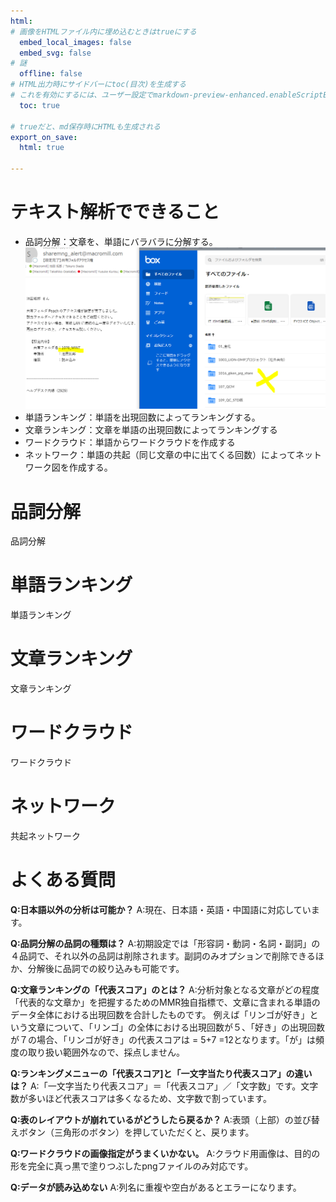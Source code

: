 ```yaml
---
html:
# 画像をHTMLファイル内に埋め込むときはtrueにする
  embed_local_images: false
  embed_svg: false
# 謎
  offline: false
# HTML出力時にサイドバーにtoc(目次)を生成する
# これを有効にするには、ユーザー設定でmarkdown-preview-enhanced.enableScriptExecutionをtrueにする。
  toc: true
  
# trueだと、md保存時にHTMLも生成される
export_on_save:
  html: true

---
```


# テキスト解析でできること

- 品詞分解：文章を、単語にバラバラに分解する。
![](images/2022-08-24-18-14-40.png)
- 単語ランキング：単語を出現回数によってランキングする。
- 文章ランキング：文章を単語の出現回数によってランキングする
- ワードクラウド：単語からワードクラウドを作成する
- ネットワーク：単語の共起（同じ文章の中に出てくる回数）によってネットワーク図を作成する。

# 品詞分解

品詞分解

# 単語ランキング

単語ランキング

# 文章ランキング

文章ランキング

# ワードクラウド

ワードクラウド

# ネットワーク

共起ネットワーク

# よくある質問

**Q:日本語以外の分析は可能か？**
A:現在、日本語・英語・中国語に対応しています。

**Q:品詞分解の品詞の種類は？**
A:初期設定では「形容詞・動詞・名詞・副詞」の４品詞で、それ以外の品詞は削除されます。副詞のみオプションで削除できるほか、分解後に品詞での絞り込みも可能です。
      
**Q:文章ランキングの「代表スコア」のとは？**
A:分析対象となる文章がどの程度「代表的な文章か」を把握するためのMMR独自指標で、文章に含まれる単語のデータ全体における出現回数を合計したものです。
例えば「リンゴが好き」という文章について、「リンゴ」の全体における出現回数が５、「好き」の出現回数が７の場合、「リンゴが好き」の代表スコアは = 5+7 =12となります。「が」は頻度の取り扱い範囲外なので、採点しません。

**Q:ランキングメニューの「代表スコア]と「一文字当たり代表スコア」の違いは？**
A:「一文字当たり代表スコア」＝「代表スコア」／「文字数」です。文字数が多いほど代表スコアは多くなるため、文字数で割っています。

**Q:表のレイアウトが崩れているがどうしたら戻るか？**
A:表頭（上部）の並び替えボタン（三角形のボタン）を押していただくと、戻ります。

**Q:ワードクラウドの画像指定がうまくいかない。**
A:クラウド用画像は、目的の形を完全に真っ黒で塗りつぶしたpngファイルのみ対応です。

**Q:データが読み込めない**
A:列名に重複や空白があるとエラーになります。